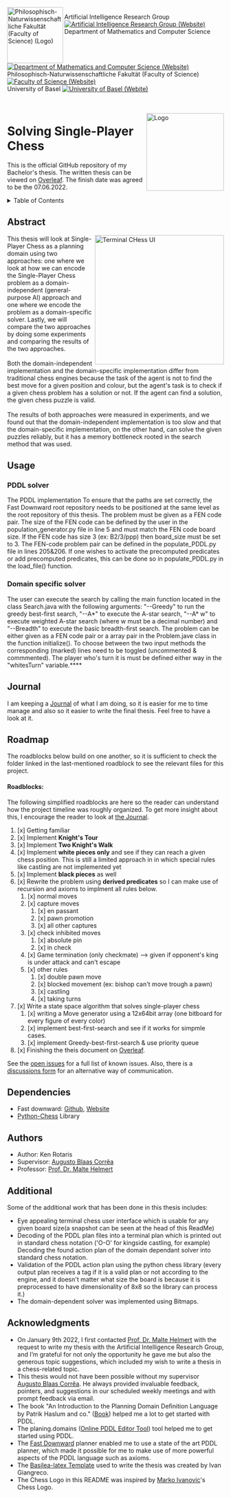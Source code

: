 <img width="130" align="left" src="https://webmo.ch/wp-content/uploads/2022/03/csm_fakulogo_372ebdb784-2.png" alt="Philosophisch-Naturwissenschaftliche Fakultät (Faculty of Science) (Logo)">

Artificial Intelligence Research Group [![Artificial Intelligence Research Group (Website)](https://webmo.ch/wp-content/uploads/2022/03/External_Link_Logo.png)][AI Group]<br>
Department of Mathematics and Computer Science [![Department of Mathematics and Computer Science (Website)](https://webmo.ch/wp-content/uploads/2022/03/External_Link_Logo.png)][dmi]<br>
Philosophisch-Naturwissenschaftliche Fakultät (Faculty of Science) [![Faculty of Science (Website)](https://webmo.ch/wp-content/uploads/2022/03/External_Link_Logo.png)][philnat]<br>
University of Basel [![University of Basel (Webite)](https://webmo.ch/wp-content/uploads/2022/03/External_Link_Logo.png)][unibas]<br><br><br>

<img width="180" align="right" src="https://webmo.ch/wp-content/uploads/2022/03/logo-4-1.png" alt="Logo">

# Solving Single-Player Chess

This is the official GitHub repository of my Bachelor's thesis. The written thesis can be viewed on [Overleaf](https://www.overleaf.com/read/hzkvjknryssm). The finish date was agreed to be the 07.06.2022.

<!-- TABLE OF CONTENTS -->
<details>
  <summary>Table of Contents</summary>
  <ol>
    <li><a href="#abstract">Abstract</a></li>
    <li><a href="#journal">Journal</a></li>
    <li><a href="#roadmap">Roadmap</a></li>
    <li><a href="#dependencies">Dependencies</a></li>
    <li><a href="#authors">Authors</a></li>
    <li><a href="#acknowledgments">Acknowledgments</a></li>
    <li><a href="#additional">Additional Implementations</a></li>
    
  </ol>
</details>

<!-- Abstract -->
## Abstract

<img width="300" align="right" src="https://webmo.ch/wp-content/uploads/2022/03/Screenshot-from-2022-03-04-15-52-21.png" alt="Terminal CHess UI">
This thesis will look at Single-Player Chess as a planning domain using two approaches: one where we look at how we can encode the Single-Player Chess problem as a domain-independent (general-purpose AI) approach and one where we encode the problem as a domain-specific solver. Lastly, we will compare the two approaches by doing some experiments and comparing the results of the two approaches.<br><br>
Both the domain-independent implementation and the domain-specific implementation differ from traditional chess engines because the task of the agent is not to find the best move for a given position and colour, but the agent's task is to check if a given chess problem has a solution or not. If the agent can find a solution, the given chess puzzle is valid.<br><br>
The results of both approaches were measured in experiments, and we found out that the domain-independent implementation is too slow and that the domain-specific implementation, on the other hand, can solve the given puzzles reliably, but it has a memory bottleneck rooted in the search method that was used.
<br clear="right"/>

## Usage
### PDDL solver
The PDDL implementation To ensure that the paths are set correctly, the Fast Downward root repository needs to be positioned at the same level as the root repository of this thesis. The problem must be given as a FEN code pair. The size of the FEN code can be defined by the user in the population_generator.py file in line 5 and must match the FEN code board size. If the FEN code has size 3 (ex: B2/3/ppp) then board_size must be set to 3. The FEN-code problem pair can be defined in the populate_PDDL.py file in lines 205&206. If one wishes to activate the precomputed predicates or add precomputed predicates, this can be done so in populate_PDDL.py in the load_file() function.
### Domain specific solver
The user can execute the search by calling the main function located in the class Search.java with the following arguments: "--Greedy" to run the greedy best-first search, "--A*" to execute the A-star search, "--A* w" to execute weighted A-star search (where w must be a decimal number) and "--Breadth" to execute the basic breadth-first search. The problem can be either given as a FEN code pair or a array pair in the Problem.jave class in the function initialize(). To choose between the two input methods the corresponding (marked) lines need to be toggled (uncommented & commmented). The player who's turn it is must be defined either way in the "whitesTurn" variable.****

<!-- Journal -->
## Journal

I am keeping a [Journal](Journal.md) of what I am doing, so it is easier for me to time manage and also so it easier to write the final thesis. Feel free to have a look at it.

<!-- ROADMAP -->
## Roadmap

The roadblocks below build on one another, so it is sufficient to check the folder linked in the last-mentioned roadblock to see the relevant files for this project.

<!-- ROADBLOCKS -->
#### Roadblocks: 

The following simplified roadblocks are here so the reader can understand how the project timeline was roughly organized. To get more insight about this, I encourage the reader to look at [the Journal](Journal.md).
1. [x] Getting familiar
2. [x] Implement **Knight's Tour** 
3. [x] Implement **Two Knight's Walk** 
4. [x] Implement **white pieces only** and see if they can reach a given chess position. This is still a limited approach in in which special rules like castling are not implemented yet
5. [x] Implement **black pieces** as well
6. [x] Rewrite the problem using **derived predicates** so I can make use of recursion and axioms to implment all rules below.
   1. [x] normal moves
   2. [x] capture moves
      1. [x] en passant
      2. [x] pawn promotion
      3. [x] all other captures
   3. [x] check inhibited moves
      1. [x] absolute pin
      2. [x] in check
   4. [x] Game termination (only checkmate) --> given if opponent's king is under attack and can't escape
   5. [x] other rules
      1. [x] double pawn move 
      2. [x] blocked movement (ex: bishop can't move trough a pawn)
      3. [x] castling
      4. [x] taking turns
7. [x] Write a state space algorithm that solves single-player chess
   1. [x] writing a Move generator using a 12x64bit array (one bitboard for every figure of every color)
   2. [x] implement best-first-search and see if  it works for simpmle cases.
   3. [x] implement Greedy-best-first-search & use priority queue
8. [x] Finishing the theis document on [Overleaf](https://www.overleaf.com/read/hzkvjknryssm).

See the [open issues](https://github.com/kentaris/Bachelor-Thesis_Single-Player-Chess/issues) for a full list of known issues.
Also, there is a [discussions form](https://github.com/kentaris/Bachelor-Thesis_Single-Player-Chess/discussions/) for an alternative way of communication.

<!-- Requirements -->
## Dependencies

* Fast downward: [Github](https://github.com/aibasel/downward), [Website](https://www.fast-downward.org/) 
* [Python-Chess](https://python-chess.readthedocs.io/en/latest/) Library

<!-- Authors -->
## Authors

* Author: Ken Rotaris<br>
* Supervisor: [Augusto Blaas Corrêa](https://ai.dmi.unibas.ch/people/correa/)
* Professor: [Prof. Dr. Malte Helmert](https://ai.dmi.unibas.ch/people/helmert)

## Additional
Some of the additional work that has been done in this thesis includes:
 - Eye appealing terminal chess user interface which is usable for any given board size(a snapshot can be seen at the head of this ReadMe)
 - Decoding of the PDDL plan files into a terminal plan which is printed out in standard chess notation ('O-O' for kingside castling, for example)
 Decoding the found action plan of the domain dependant solver into standard chess notation.
 - Validation of the PDDL action plan using the python chess library (every output plan receives a tag if it is a valid plan or not according to the engine, and it doesn't matter what size the board is because it is preprocessed to have dimensionality of 8x8 so the library can process it.)
 - The domain-dependent solver was implemented using Bitmaps.

<!-- Acknowledgments -->
## Acknowledgments
* On January 9th 2022, I first contacted [Prof. Dr. Malte Helmert](https://ai.dmi.unibas.ch/people/helmert) with the request to write my thesis with the Artificial Intelligence Research Group, and I’m grateful for not only the opportunity he gave me but also the generous topic suggestions, which included my wish to write a thesis in a chess-related topic.
* This thesis would not have been possible without my supervisor [Augusto Blaas Corrêa](https://ai.dmi.unibas.ch/people/correa/). He always provided invaluable feedback, pointers, and suggestions in our scheduled weekly meetings and with prompt feedback via email.
* The book "An Introduction to the Planning Domain Deﬁnition Language by Patrik Haslum and co." ([Book](https://www.morganclaypool.com/doi/abs/10.2200/S00900ED2V01Y201902AIM042)) helped me a lot to get started with PDDL.
* The planing.domains ([Online PDDL Editor Tool](http://planning.domains/)) tool helped me to get started using PDDL.
* The [Fast Downward](https://github.com/aibasel/downward) planner enabled me to use a state of the art PDDL planner, which made it possible for me to make use of more powerful aspects of the PDDL language such as axioms.
* The [Basilea-latex Template](https://github.com/ivangiangreco/basilea-latex) used to write the thesis was created by Ivan Giangreco.
* The Chess Logo in this README was inspired by [Marko Ivanovic](https://dribbble.com/shots/14950766/attachments/6667952?mode=media)'s Chess Logo.

[AI Group]: https://ai.dmi.unibas.ch/
[dmi]: https://dmi.unibas.ch/en/
[philnat]: https://philnat.unibas.ch/
[unibas]: https://www.unibas.ch/
[1_First_attempt]: https://github.com/kentaris/Bachelor-Thesis_Single-Player-Chess/tree/main/Bachelorarbeit/Stages/1_First_attempt
[2_Knights Tour]: https://github.com/kentaris/Bachelor-Thesis_Single-Player-Chess/tree/main/Bachelorarbeit/Stages/2_Knights_Tour
[3_Two Knights Tour]: https://github.com/kentaris/Bachelor-Thesis_Single-Player-Chess/tree/main/Bachelorarbeit/Stages/3_Two_Knights_Tour
[4_White_Pieces_limitated]: https://github.com/kentaris/Bachelor-Thesis_Single-Player-Chess/tree/main/Bachelorarbeit/Stages/4_White_Pieces_limitated
[5_white&black_limitated]: https://github.com/kentaris/Bachelor-Thesis_Single-Player-Chess/tree/main/Bachelorarbeit/Stages/5_white&black_limitated
[6_all_rules_implemented]: https://github.com/kentaris/Bachelor-Thesis_Single-Player-Chess/tree/main/Bachelorarbeit/Stages/6_all_rules_implemented
